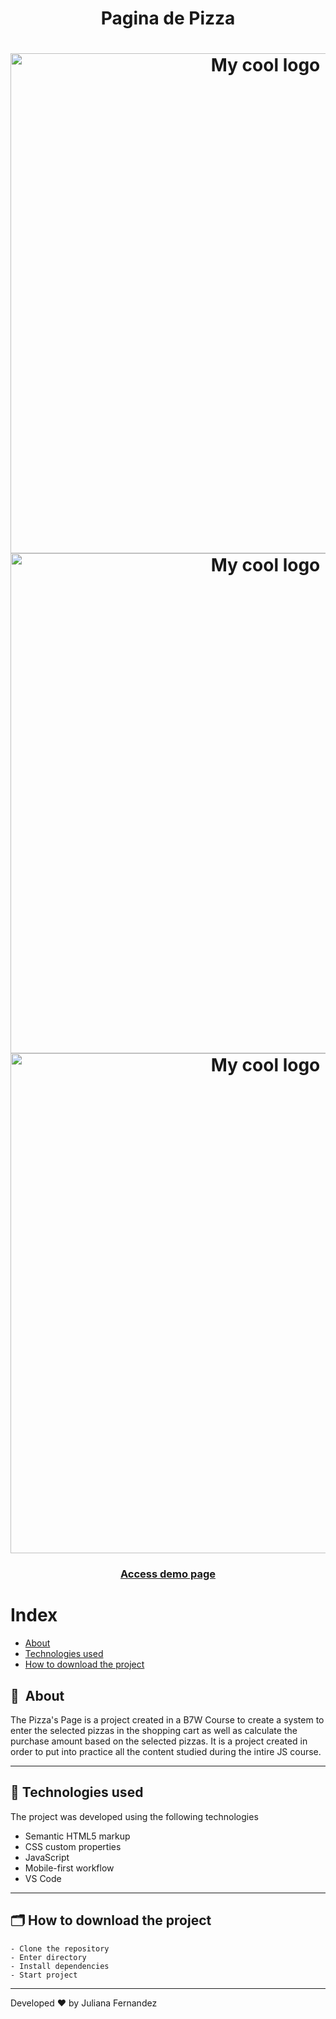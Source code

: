 <h1 align="center">
    Pagina de Pizza
</h1>

<h1 align="center">
<img width="800" src="assets/images/presentation.png" alt="My cool logo"/>
<img width="800" src="assets/images/presentation1.png" alt="My cool logo"/>
<img width="800" src="assets/images/presentation2.png" alt="My cool logo"/>
  </h1>

<h3 align="center">
    <a href="https://pizza-pageb7w.netlify.app/">Access demo page</a>
<h3 >

# Index

- [About](#-about)
- [Technologies used](#-technologies-used)
- [How to download the project](#-how-to-download-the-project)

## 🔖&nbsp; About

The Pizza's Page is a project created in a B7W Course to create a system to enter the selected pizzas in the shopping cart as well as calculate the purchase amount based on the selected pizzas. It is a project created in order to put into practice all the content studied during the intire JS course.


---

## 🚀 Technologies used

The project was developed using the following technologies

- Semantic HTML5 markup
- CSS custom properties
- JavaScript
- Mobile-first workflow
- VS Code

---

## 🗂 How to download the project

    - Clone the repository
    - Enter directory
    - Install dependencies
    - Start project
   
---

Developed ❤ by Juliana Fernandez

